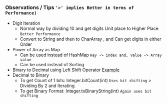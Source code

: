 ### Observations / Tips `'>' implies Better in terms of Performance)`
  - Digit Iteration
    - Normal way by dividing 10 and get digits Unit place to Higher Place `Better Performance`
    - Convert to String and then to CharArray , and Can get digits in either Order
  - Power of Array as Map
    - Can be used instead of HashMap `Key -> index and, Value -> Array value`
    - Can be used instead of Sorting
  - Binary to Decimal using Left Shift Operator  [Example](./src/main/java/Solution1290.java)
  - Decimal to Binary
    - To get Count of 1 bits: Integer.bitCount(int) `Uses bit shifting` > Dividing By 2 and Iterating
    - To get Binary Format: Integer.toBinaryString(int) `Again uses bit shifting`
